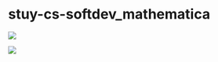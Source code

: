 # stuy-cs-softdev_mathematica

![](https://raw.githubusercontent.com/ALiceRabbit365/github-stats/master/generated/languages.svg#gh-dark-mode-only)

![](https://raw.githubusercontent.com/CreativePenguin/github-stats/master/generated/overview.svg#gh-dark-mode-only)
